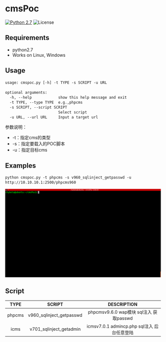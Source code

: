 # cmsPoc
[![Python 2.7](https://img.shields.io/badge/python-2.7-yellow.svg)](https://www.python.org/)
![License](https://img.shields.io/badge/license-GPLv2-red.svg)

## Requirements
- python2.7
- Works on Linux, Windows

## Usage
```
usage: cmspoc.py [-h] -t TYPE -s SCRIPT -u URL

optional arguments:
  -h, --help            show this help message and exit
  -t TYPE, --type TYPE  e.g.,phpcms
  -s SCRIPT, --script SCRIPT
                        Select script
  -u URL, --url URL     Input a target url
```

参数说明：
- -t：指定cms的类型
- -s：指定要载入的POC脚本
- -u：指定目标cms

## Examples
```
python cmspoc.py -t phpcms -s v960_sqlinject_getpasswd -u http://10.10.10.1:2500/phpcms960
```
![](https://github.com/CHYbeta/cmsPoc/blob/master/tty.gif?raw=true)

## Script
|  TYPE   | SCRIPT | DESCRIPTION  |
|:-------------:|:-------------:|:-----:|
| phpcms      | v960_sqlinject_getpasswd | phpcmsv9.6.0 wap模块 sql注入 获取passwd|
| icms| v701_sqlinject_getadmin | icmsv7.0.1 admincp.php sql注入 后台任意登陆| 